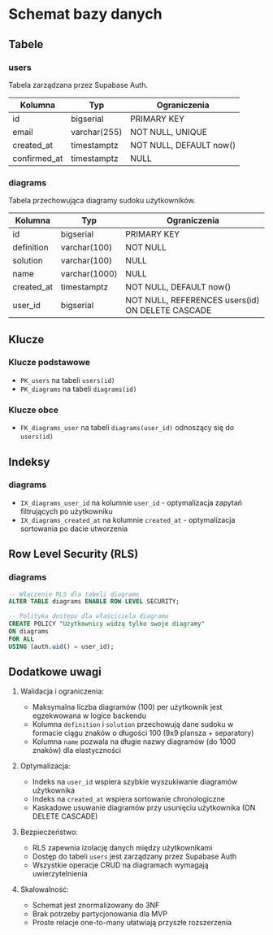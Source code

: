 # Schemat bazy danych

## Tabele

### users
Tabela zarządzana przez Supabase Auth.

| Kolumna         | Typ          | Ograniczenia                    |
|----------------|--------------|--------------------------------|
| id             | bigserial    | PRIMARY KEY                    |
| email          | varchar(255) | NOT NULL, UNIQUE               |
| created_at     | timestamptz  | NOT NULL, DEFAULT now()        |
| confirmed_at   | timestamptz  | NULL                          |

### diagrams
Tabela przechowująca diagramy sudoku użytkowników.

| Kolumna       | Typ          | Ograniczenia                                        |
|--------------|--------------|---------------------------------------------------|
| id           | bigserial    | PRIMARY KEY                                       |
| definition   | varchar(100) | NOT NULL                                          |
| solution     | varchar(100) | NULL                                              |
| name         | varchar(1000)| NULL                                              |
| created_at   | timestamptz  | NOT NULL, DEFAULT now()                          |
| user_id      | bigserial    | NOT NULL, REFERENCES users(id) ON DELETE CASCADE  |

## Klucze

### Klucze podstawowe
- `PK_users` na tabeli `users(id)`
- `PK_diagrams` na tabeli `diagrams(id)`

### Klucze obce
- `FK_diagrams_user` na tabeli `diagrams(user_id)` odnoszący się do `users(id)`

## Indeksy

### diagrams
- `IX_diagrams_user_id` na kolumnie `user_id` - optymalizacja zapytań filtrujących po użytkowniku
- `IX_diagrams_created_at` na kolumnie `created_at` - optymalizacja sortowania po dacie utworzenia

## Row Level Security (RLS)

### diagrams
```sql
-- Włączenie RLS dla tabeli diagrams
ALTER TABLE diagrams ENABLE ROW LEVEL SECURITY;

-- Polityka dostępu dla właściciela diagramu
CREATE POLICY "Użytkownicy widzą tylko swoje diagramy"
ON diagrams
FOR ALL
USING (auth.uid() = user_id);
```

## Dodatkowe uwagi

1. Walidacja i ograniczenia:
   - Maksymalna liczba diagramów (100) per użytkownik jest egzekwowana w logice backendu
   - Kolumna `definition` i `solution` przechowują dane sudoku w formacie ciągu znaków o długości 100 (9x9 plansza + separatory)
   - Kolumna `name` pozwala na długie nazwy diagramów (do 1000 znaków) dla elastyczności

2. Optymalizacja:
   - Indeks na `user_id` wspiera szybkie wyszukiwanie diagramów użytkownika
   - Indeks na `created_at` wspiera sortowanie chronologiczne
   - Kaskadowe usuwanie diagramów przy usunięciu użytkownika (ON DELETE CASCADE)

3. Bezpieczeństwo:
   - RLS zapewnia izolację danych między użytkownikami
   - Dostęp do tabeli `users` jest zarządzany przez Supabase Auth
   - Wszystkie operacje CRUD na diagramach wymagają uwierzytelnienia

4. Skalowalność:
   - Schemat jest znormalizowany do 3NF
   - Brak potrzeby partycjonowania dla MVP
   - Proste relacje one-to-many ułatwiają przyszłe rozszerzenia